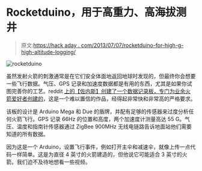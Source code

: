# Rocketduino，用于高重力、高海拔测井

> 原文:[https://hack aday . com/2013/07/07/rocketduino-for-high-g-high-altitude-logging/](https://hackaday.com/2013/07/07/rocketduino-for-high-g-high-altitude-logging/)

![rocketduino](../Images/63e127b9269350fb9ecb68d4429f3127.png)

虽然发射火箭的刺激通常是在它们安全体面地返回地球时发现的，但最终你会想要一些飞行数据。气压、GPS 记录和加速度数据都是有用的东西，尤其是如果你试图完善你的工艺。reddit [上的【佐内斯】创建了一个数据记录板，专门为业余火箭爱好者创建的](http://www.reddit.com/r/rocketry/comments/1hlfx5/my_custom_arduino_mega_based_rocket_computer/)，这是一个难以置信的作品，经得起非常快和非常高的严格要求。

该板的设计是 Arduino Mega 和 Due 的盾牌，并配有足够的传感器来过度分析任何火箭飞行。GPS 记录 66Hz 的位置和高度，两个加速度计测量高达 55 G。气压、温度和指南针传感器通过 ZigBee 900MHz 无线电链路告诉地面站他们需要知道的所有数据。

因为这是一个 Arduino，设置飞行事件，例如打开主伞和减速伞，就像上传一点代码一样简单。这是为直径 4 英寸的火箭建造的，但他说它可能适合 3 英寸的火箭。我们迫不及待地想看一些视频。